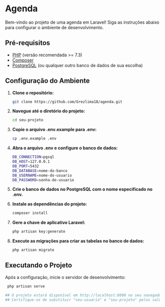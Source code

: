 # Agenda

Bem-vindo ao projeto de uma agenda em Laravel! Siga as instruções abaixo para configurar o ambiente de desenvolvimento.

## Pré-requisitos

- [PHP](https://www.php.net/) (versão recomendada >= 7.3)
- [Composer](https://getcomposer.org/)
- [PostgreSQL](https://www.postgresql.org/) (ou qualquer outro banco de dados de sua escolha)

## Configuração do Ambiente

1. **Clone o repositório:**

   ```bash
   git clone https://github.com/Grezlima18/agenda.git

2. **Navegue até o diretório do projeto:**

   ```bash
   cd seu-projeto

3. **Copie o arquivo .env.example para .env:**

   ```bash
   cp .env.example .env

4. **Abra o arquivo .env e configure o banco de dados:**

   ```bash
   DB_CONNECTION=pgsql
   DB_HOST=127.0.0.1
   DB_PORT=5432
   DB_DATABASE=nome-do-banco
   DB_USERNAME=nome-do-usuario
   DB_PASSWORD=senha-do-usuario

5. **Crie o banco de dados no PostgreSQL com o nome especificado no .env.**

6. **Instale as dependências do projeto:**
   ```bash
   composer install

7. **Gere a chave de aplicativo Laravel:**
   ```bash
   php artisan key:generate

8. **Execute as migrações para criar as tabelas no banco de dados:**
   ```bash
   php artisan migrate

## Executando o Projeto

Após a configuração, inicie o servidor de desenvolvimento:

   ```bash
    php artisan serve

## O projeto estará disponível em http://localhost:8000 no seu navegador.
## Certifique-se de substituir "seu-usuario" e "seu-projeto" pelos valores reais do seu repositório.
